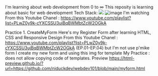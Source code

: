 I'm learning about web development from 0 to ∞
This reposity is learning about basic for web development
Tech Stack: 
<img src="https://img.shields.io/badge/HTML5-E34F26?style=for-the-badge&logo=html5&logoColor=white" />
![image](https://img.shields.io/badge/JavaScript-323330?style=for-the-badge&logo=javascript&logoColor=F7DF1E)
I'm watching From this Youtube Chanel : https://www.youtube.com/playlist?list=PLwZ0y9k-cYXCSSU3ujBqBWMbtZcW2OGkA 


Practice 1. CreateMyForm 
Here's my Register Form after learning HTML, CSS and Responsive Design From this Youtube Chanel : https://www.youtube.com/playlist?list=PLwZ0y9k-cYXCSSU3ujBqBWMbtZcW2OGkA 
(EP.01-EP.04)
but I'm not use p'mike form I create my new form and using this img for template <!--form template form this website https://colorlib.com/wp/wp-content/uploads/sites/2/colorlib-registration-form-4.jpg-->
My Practice : does not allow copying code of templates.
Preview https://html-preview.github.io/?url=https://github.com/niduckdev/webdev101/blob/main/myform.html
<a href="https://html-preview.github.io/?url=https://github.com/niduckdev/webdev101/blob/main/myform.html"><a/>

